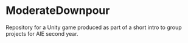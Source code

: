 # ModerateDownpour
Repository for a Unity game produced as part of a short intro to group projects for AIE second year.
